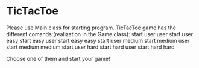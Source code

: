 # TicTacToe

Please use Main.class for starting program.
TicTacToe game has the different comands:(realization in the Game.class):
start user user
start user easy
start easy user
start easy easy
start user medium
start medium user
start medium medium
start user hard
start hard user
start hard hard

Choose one of them and start your game!
